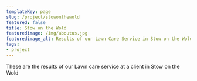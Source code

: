 ```yaml
---
templateKey: page
slug: /project/stowonthewold
featured: false
title: Stow on the Wold
featuredimage: /img/aboutus.jpg
featuredimage_alt: Results of our Lawn Care Service in Stow on the Wold
tags:
- project
---
```

These are the results of our Lawn care service at a client in Stow on the Wold


